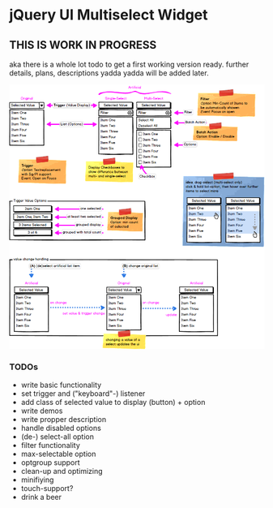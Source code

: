 jQuery UI Multiselect Widget
============================

THIS IS WORK IN PROGRESS
------------------------
aka there is a whole lot todo to get a first working version ready.
further details, plans, descriptions yadda yadda will be added later.

![wireframe](/demo/img/wireframe.png)


### TODOs
- write basic functionality
- set trigger and ("keyboard"-) listener
- add class of selected value to display (button) + option
- write demos
- write propper description
- handle disabled options
- (de-) select-all option
- filter functionality
- max-selectable option
- optgroup support
- clean-up and optimizing
- minifiying
- touch-support?
- drink a beer